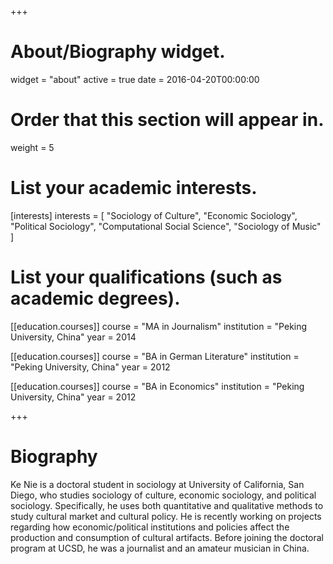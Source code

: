 +++
# About/Biography widget.
widget = "about"
active = true
date = 2016-04-20T00:00:00

# Order that this section will appear in.
weight = 5

# List your academic interests.
[interests]
  interests = [
    "Sociology of Culture",
    "Economic Sociology",
    "Political Sociology",
    "Computational Social Science",
    "Sociology of Music"
  ]

# List your qualifications (such as academic degrees).
[[education.courses]]
  course = "MA in Journalism"
  institution = "Peking University, China"
  year = 2014

[[education.courses]]
  course = "BA in German Literature"
  institution = "Peking University, China"
  year = 2012

[[education.courses]]
  course = "BA in Economics"
  institution = "Peking University, China"
  year = 2012
 
+++

# Biography

Ke Nie is a doctoral student in sociology at University of California, San Diego, who studies sociology of culture, economic sociology, and political sociology. Specifically, he uses both quantitative and qualitative methods to study cultural market and cultural policy. He is recently working on projects regarding how economic/political institutions and policies affect the production and consumption of cultural artifacts. Before joining the doctoral program at UCSD, he was a journalist and an amateur musician in China.
